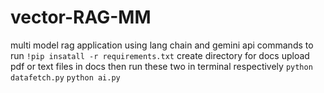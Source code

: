 # vector-RAG-MM
multi model rag application using lang chain and gemini api
commands to run 
``!pip insatall -r requirements.txt``
create directory for docs upload pdf or text files in docs 
then run these two in terminal respectively
``python datafetch.py``
``python ai.py``
